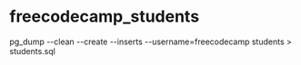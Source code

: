 # freecodecamp_students

pg_dump --clean --create --inserts --username=freecodecamp students > students.sql
